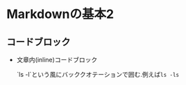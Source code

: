 # Markdownの基本2

## コードブロック

* 文章内(inline)コードブロック 

  \`ls -l\`という風にバッククオテーションで囲む.例えば`ls -ls`
  





